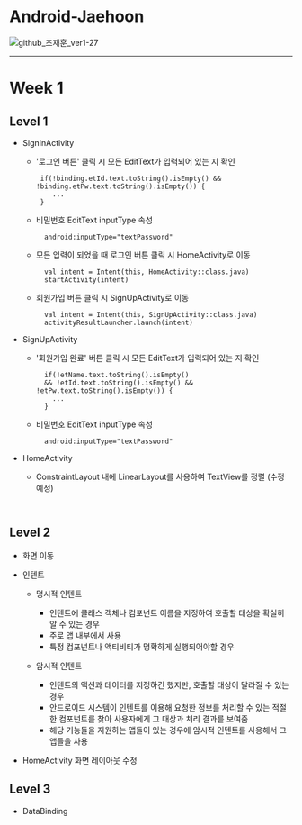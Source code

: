 # Android-Jaehoon

![github_조재훈_ver1-27](https://user-images.githubusercontent.com/70698151/135754585-6c96b950-9a63-4996-a3ff-5bfb63070ebc.png)

<hr/>

# Week 1

## Level 1

- SignInActivity
  - '로그인 버튼' 클릭 시 모든 EditText가 입력되어 있는 지 확인
  
    ```
     if(!binding.etId.text.toString().isEmpty() && !binding.etPw.text.toString().isEmpty()) {   
        ...  
     }
    ```
     
  - 비밀번호 EditText inputType 속성

    ```
      android:inputType="textPassword"
    ```
 
  - 모든 입력이 되었을 때 로그인 버튼 클릭 시 HomeActivity로 이동

    ```
      val intent = Intent(this, HomeActivity::class.java)
      startActivity(intent)
    ```
    
  - 회원가입 버튼 클릭 시 SignUpActivity로 이동

    ```
      val intent = Intent(this, SignUpActivity::class.java)
      activityResultLauncher.launch(intent)
    ```
    
- SignUpActivity
  - '회원가입 완료' 버튼 클릭 시 모든 EditText가 입력되어 있는 지 확인
    
    ```
      if(!etName.text.toString().isEmpty()
      && !etId.text.toString().isEmpty() && !etPw.text.toString().isEmpty()) {
        ...
      }
    ```
   
  - 비밀번호 EditText inputType 속성

    ```
      android:inputType="textPassword"
    ```
   
- HomeActivity
  - ConstraintLayout 내에 LinearLayout를 사용하여 TextView를 정렬 (수정 예정)
    ```
      
    ```

## Level 2

- 화면 이동


- 인텐트
  - 명시적 인텐트
    - 인텐트에 클래스 객체나 컴포넌트 이름을 지정하여 호출할 대상을 확실히 알 수 있는 경우
    - 주로 앱 내부에서 사용
    - 특정 컴포넌트나 액티비티가 명확하게 실행되어야할 경우
    
  - 암시적 인텐트
    - 인텐트의 액션과 데이터를 지정하긴 했지만, 호출할 대상이 달라질 수 있는 경우
    - 안드로이드 시스템이 인텐트를 이용해 요청한 정보를 처리할 수 있는 적절한 컴포넌트를 찾아 사용자에게 그 대상과 처리 결과를 보여줌
    - 해당 기능들을 지원하는 앱들이 있는 경우에 암시적 인텐트를 사용해서 그 앱들을 사용
    


- HomeActivity 화면 레이아웃 수정





## Level 3

- DataBinding
